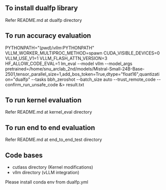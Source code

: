 ## To install dualfp library

Refer README.md at dualfp directory

## To run accuracy evaluation

PYTHONPATH="$(pwd)/vllm:$PYTHONPATH" VLLM_WORKER_MULTIPROC_METHOD=spawn CUDA_VISIBLE_DEVICES=0 VLLM_USE_V1=1 VLLM_FLASH_ATTN_VERSION=3 HF_ALLOW_CODE_EVAL=1 lm_eval --model vllm --model_args pretrained=/home/snu_arclab_2nd/models/Mistral-Small-24B-Base-2501,tensor_parallel_size=1,add_bos_token=True,dtype="float16",quantization="dualfp" --tasks bbh_zeroshot --batch_size auto --trust_remote_code --confirm_run_unsafe_code &> result.txt

## To run kernel evaluation

Refer README.md at kernel_eval directory

## To run end to end evaluation

Refer README.md at end_to_end_test directory

## Code bases
- cutlass directory (Kernel modifications)
- vllm directory (vLLM integration)

Please install conda env from dualfp.yml
